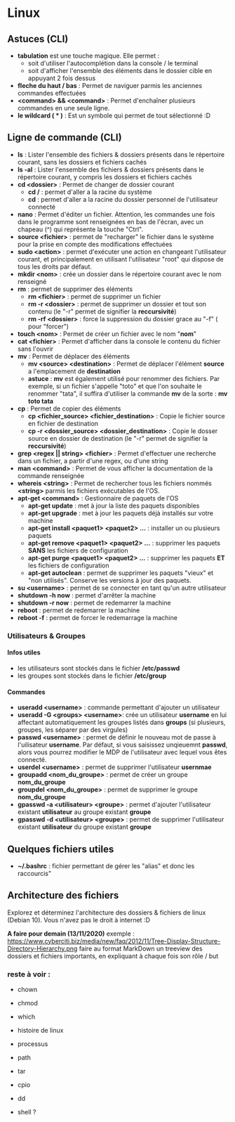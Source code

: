 # Linux

## Astuces (CLI)

- **tabulation** est une touche magique. Elle permet : 
  - soit d'utiliser l'autocomplétion dans la console / le terminal
  - soit d'afficher l'ensemble des éléments dans le dossier cible en appuyant 2 fois dessus
- **fleche du haut / bas** : Permet de naviguer parmis les anciennes commandes effectuées
- **\<command\> && \<command\>** : Permet d'enchaîner plusieurs commandes en une seule ligne.
- **le wildcard \( * \)** : Est un symbole qui permet de tout sélectionné :D

## Ligne de commande (CLI)

- **ls** : Lister l'ensemble des fichiers & dossiers présents dans le répertoire courant, sans les dossiers et fichiers cachés
- **ls -al** : Lister l'ensemble des fichiers & dossiers présents dans le répertoire courant, y compris les dossiers et fichiers cachés
- **cd \<dossier\>** : Permet de changer de dossier courant
  - **cd /** : permet d'aller a la racine du système
  - **cd** : permet d'aller a la racine du dossier personnel de l'utilisateur connecté
- **nano** : Permet d'éditer un fichier. Attention, les commandes une fois dans le programme sont renseignées en bas de l'écran, avec un chapeau (^) qui représente la touche "Ctrl".
- **source \<fichier\>** : permet de "recharger" le fichier dans le système pour la prise en compte des modifications effectuées
- **sudo \<action\>** : permet d'exécuter une action en changeant l'utilisateur courant, et principalement en utilisant l'utilisateur "root" qui dispose de tous les droits par défaut.
- **mkdir \<nom\>** : crée un dossier dans le répertoire courant avec le nom renseigné
- **rm** : permet de supprimer des éléments
  - **rm \<fichier\>** : permet de supprimer un fichier
  - **rm -r \<dossier\>** : permet de supprimer un dossier et tout son contenu (le "-r" permet de signifier la __reccursivité__)
  - **rm -rf \<dossier\>** : force la suppression du dossier grace au "-f" ( pour "forcer")
- **touch \<nom\>** : Permet de créer un fichier avec le nom "__nom__"
- **cat \<fichier\>** : Permet d'afficher dans la console le contenu du fichier sans l'ouvrir
- **mv** : Permet de déplacer des éléments
  - **mv \<source\> \<destination\>** : Permet de déplacer l'élément __source__ a l'emplacement de __destination__
  - **astuce** : __mv__ est également utilisé pour renommer des fichiers. Par exemple, si un fichier s'appelle "toto" et que l'on souhaite le renommer "tata", il suffira d'utiliser la commande __mv__ de la sorte : **mv toto tata**
- **cp** : Permet de copier des éléments
  - **cp \<fichier_source\> \<fichier_destination\>** : Copie le fichier source en fichier de destination
  - **cp -r \<dossier_source\> \<dossier_destination\>** : Copie le dosser source en dossier de destination (le "-r" permet de signifier la __reccursivité__)
- **grep \<regex || string\> \<fichier\>** : Permet d'effectuer une recherche dans un fichier, a partir d'une regex, ou d'une string
- **man \<command\>** : Permet de vous afficher la documentation de la commande renseignée
- **whereis \<string\>** : Permet de rechercher tous les fichiers nommés __\<string\>__ parmis les fichiers exécutables de l'OS.
- **apt-get \<command\>** : Gestionnaire de paquets de l'OS
  - **apt-get update** : met à jour la liste des paquets disponibles
  - **apt-get upgrade** : met à jour les paquets déjà installés sur votre machine
  - **apt-get install \<paquet1\> \<paquet2\> ...** : installer un ou plusieurs paquets
  - **apt-get remove \<paquet1\> \<paquet2\> ...** : supprimer les paquets __SANS__ les fichiers de configuration
  - **apt-get purge \<paquet1\> \<paquet2\> ...** : supprimer les paquets __ET__ les fichiers de configuration
  - **apt-get autoclean** : permet de supprimer les paquets "vieux" et "non utilisés". Conserve les versions à jour des paquets.
- **su \<username\>** : permet de se connecter en tant qu'un autre utilisateur
- **shutdown -h now** : permet d'arrêter la machine
- **shutdown -r now** : permet de redemarrer la machine
- **reboot** : permet de redemarrer la machine
- **reboot -f** : permet de forcer le redemarrage la machine

### Utilisateurs & Groupes

#### Infos utiles
- les utilisateurs sont stockés dans le fichier __/etc/passwd__
- les groupes sont stockés dans le fichier __/etc/group__

#### Commandes
- **useradd \<username\>** : commande permettant d'ajouter un utilisateur
- **useradd -G \<groups\> \<username\>**: crée un utilisateur __username__ en lui affectant automatiquement les groupes listés dans __groups__ (si plusieurs, groupes, les séparer par des virgules)
- **passwd \<username\>** : permet de définir le nouveau mot de passe à l'uilisateur __username__. Par défaut, si vous saisissez unqieuemnt __passwd__, alors vous pourrez modifier le MDP de l'utilisateur avec lequel vous êtes connecté.
- **userdel \<username\>** : permet de supprimer l'utilisateur __usernmae__
- **groupadd \<nom_du_groupe\>** : permet de créer un groupe __nom_du_groupe__
- **groupdel \<nom_du_groupe\>** : permet de supprimer le groupe __nom_du_groupe__
- **gpasswd -a \<utilisateur\> \<groupe\>** : permet d'ajouter l'utilisateur existant __utilisateur__ au groupe existant __groupe__
- **gpasswd -d \<utilisateur\> \<groupe\>** : permet de supprimer l'utilisateur existant __utilisateur__ du groupe existant __groupe__

## Quelques fichiers utiles
- **~/.bashrc** : fichier permettant de gérer les "alias" et donc les raccourcis"

## Architecture des fichiers

Explorez et déterminez l'architecture des dossiers & fichiers de linux (Debian 10).
Vous n'avez pas le droit à internet :D

**A faire pour demain (13/11/2020)** 
exemple : https://www.cyberciti.biz/media/new/faq/2012/11/Tree-Display-Structure-Directory-Hierarchy.png
faire au format MarkDown un treeview des dossiers et fichiers importants, en expliquant à chaque fois son rôle / but


### reste à voir : 
- chown
- chmod
- which
- histoire de linux
- processus
- path
- tar
- cpio
- dd

- shell ?
